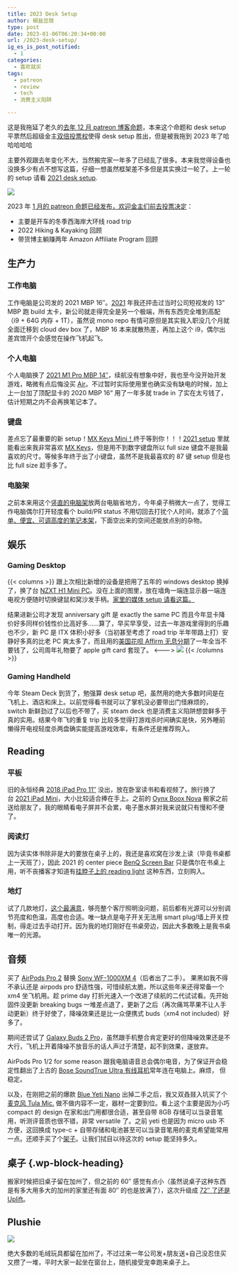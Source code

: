 ```yaml
---
title: 2023 Desk Setup
author: 椒盐豆豉
type: post
date: 2023-01-06T06:20:34+00:00
url: /2023-desk-setup/
ig_es_is_post_notified:
  - 1
categories:
  - 喜欢就买
tags:
  - patreon
  - review
  - tech
  - 消费主义陷阱

---
```


这是我拖延了老久的[去年 12 月 patreon 博客命题](https://www.patreon.com/posts/2022-shi-er-yue-75090838)，本来这个命题和 desk setup 平票然后超级金主[双倍投票权](https://www.patreon.com/posts/xin-de-ke-jin-fa-71289833)使得 desk setup 胜出，但是被我拖到 2023 年了哈哈哈哈哈

主要外观跟去年变化不大，当然搬完家一年多了已经乱了很多。本来我觉得设备也没换多少有点不想写这篇，仔细一想虽然框架差不多但是其实换过一轮了。上一轮的 setup 请看 [2021 desk setup](../desk-setup-2021/).

![](https://s3.nl-ams.scw.cloud/mtfront-blog/2023/01/DSC03379-01-1024x683.jpeg)

2023 年 [1 月的 patreon 命题已经发布，欢迎金主们前去投票决定](https://www.patreon.com/posts/76859684)：

- 主要是开车的冬季西海岸大环线 road trip
- 2022 Hiking & Kayaking 回顾
- 带货博主躺赚两年 Amazon Affiliate Program 回顾

<!--more-->

## 生产力

### 工作电脑

工作电脑是公司发的 2021 MBP 16″。[2021](../desk-setup-2021/) 年我还抨击过当时公司短视发的 13” MBP 跑 build 太卡，新公司就走得完全是另一个极端，所有东西完全堆到高配（i9 + 64G 内存 + 1T），虽然说 mono repo 有情可原但是其实我入职没几个月就全面迁移到 cloud dev box 了，MBP 16 本来就散热差，再加上这个 i9，偶尔出差宾馆开个会感觉在操作飞机起飞。

### 个人电脑

个人电脑换了 [2021 M1 Pro MBP 14″](https://amzn.to/3vKLstv)，续航没有想象中好，我也至今没开始开发游戏，略微有点后悔没买 [Air](https://amzn.to/3VJUhhP)。不过暂时实际使用里也确实没有缺电的时候，加上上一台加了顶配显卡的 2020 MBP 16“ 用了一年多就 trade in 了实在太亏钱了，估计短期之内不会再换笔记本了。

### 键盘

差点忘了最重要的新 setup！[MX Keys Mini！](https://amzn.to/3is7HOv)终于等到你！！！[2021 setup](../desk-setup-2021/) 里就能看出来我非常喜欢 [MX Keys](https://amzn.to/35uJRLJ)，但是用不到数字键盘所以 full size 键盘不是我最喜欢的尺寸。等候多年终于出了小键盘，虽然不是我最喜欢的 87 键 setup 但是也比 full size 趁手多了。

### 电脑架

之前本来用这个[竖直的电脑架](https://amzn.to/3sYaNfu)放两台电脑省地方，今年桌子稍微大一点了，觉得工作电脑偶尔打开轻度看个 build/PR status 不用切回去打扰个人时间，就添了个[简单、便宜、可调高度的笔记本架](https://amzn.to/3WNeFzK)，下面空出来的空间还能放点别的杂物。

## 娱乐 

### Gaming Desktop 
{{< columns >}}
跟上次相比新增的设备是把用了五年的 windows desktop 换掉了，换了台 [NZXT H1 Mini PC](https://nzxt.com/collection/h1-mini-pc)。没在上面的图里，放在墙角一端连显示器一端连电视方便随时切换键鼠和窝沙发手柄。[家里的媒体 setup 请看这篇。](../live-alone-new-purchase/)

结果进新公司才发现 anniversary gift 是 exactly the same PC 而且今年显卡降价好多同样价钱性价比高好多……算了，早买早享受，过去一年游戏里得到的乐趣也不少，新 PC 是 ITX 体积小好多（当初甚至考虑了 road trip 半年带路上打）安静好多真的比老 PC 爽太多了，而且用的[美国花呗 Affirm 无息分期](https://nzxt.com/collection/h1-mini-pc)了一年全当不要钱了，公司周年礼物要了 apple gift card 套现了。
<--->
![](https://s3.nl-ams.scw.cloud/mtfront-blog/2023/01/20230105_184754-scaled-e1672974101239-1536x2048.jpeg)
{{< /columns >}}

### Gaming Handheld 

今年 Steam Deck 到货了，勉强算 desk setup 吧，虽然用的绝大多数时间是在飞机上、酒店和床上。以前觉得看书就可以了掌机没必要带出门怪麻烦的，switch 新鲜劲过了以后也不带了，买 steam deck 也是消费主义陷阱想尝鲜多于真的实用。结果今年飞的重复 trip 比较多觉得打游戏杀时间确实是快，另外睡前懒得开电视轻度杀两盘确实能提高游戏效率，有条件还是推荐购入。

## Reading 

### 平板 
旧的永恒经典 [2018 iPad Pro 11″](https://amzn.to/2MVYktv) 没出，放在卧室读书和看视频了。旅行换了台 [2021 iPad Mini](https://amzn.to/3nOQfra)，大小比较适合捧在手上。之前的 [Oynx Boox Nova](../oynx-boox-nova-2-in-between-kindle-and-ipad/) 搬家之前送给朋友了，我的眼睛看电子屏并不会累，电子墨水屏对我来说就只有慢和不便了。

### 阅读灯

因为读实体书除非是大的要放在桌子上的，我还是喜欢窝在沙发上读（毕竟书桌都上一天班了），因此 2021 的 center piece [BenQ Screen Bar](https://amzn.to/39p4XMu) 只是偶尔在书桌上用，听不丧播客才知道有[挂脖子上的 reading light](https://amzn.to/3VNxf9M) 这种东西，立刻购入。

### 地灯

试了几款地灯，[这个最满意](https://amzn.to/3n704zA)，够亮整个客厅照明没问题，前后都有光源可以分别调节亮度和色温，高度也合适。唯一缺点是电子开关无法用 smart plug/墙上开关控制，得走过去手动打开。因为我的地灯刚好在书桌旁边，因此大多数晚上是我书桌唯一的光源。

## 音频

买了 [AirPods Pro 2](https://amzn.to/3fZOENk) 替换 [Sony WF-1000XM 4](https://amzn.to/3dgNlp1)（后者出了二手）。 果黑如我不得不承认还是 airpods pro 舒适性强，可惜续航太脆，所以这些年来还得常备一个 xm4 坐飞机用。趁 prime day 打折光速入一个改进了续航的二代试试看。先开始固件没更新 breaking bugs 一堆差点退了，更新了之后（再次痛骂苹果不让人手动更新）终于好使了，降噪效果还是比一众便携式 buds（xm4 not included）好多了。

期间还尝试了 [Galaxy Buds 2 Pro](https://amzn.to/3Xcj3s6)，虽然跟手机整合肯定更好的但降噪效果还是不大行，飞机上开着降噪不放音乐的话人声过于清楚，起不到效果，遂放弃。

AirPods Pro 1/2 for some reason 跟我电脑语音总会偶尔电音，为了保证开会稳定性翻出了上古的 [Bose SoundTrue Ultra 有线耳机](https://amzn.to/3IuCp7w)常年连在电脑上。麻烦， 但稳定。

以及，在刚把之前的爆款 [Blue Yeti Nano](https://amzn.to/3owiok6) 出掉二手之后，我又双叒叕入坑买了个[麦克风 Tula Mic.](https://amzn.to/3jQSt9u) 做不做内容不一定，器材一定要到位。看上这个主要是因为小巧 compact 的 design 在家和出门用都很合适，甚至自带 8GB 存储可以当录音笔用，听测评音质也很不错，非常 versatile 了。之前 yeti 也是因为 micro usb 不方便，这回换成 type-c + 自带存储和电池甚至可以当录音笔用的麦克希望能常用一点。还顺手买了个[架子](https://amzn.to/3jOOxpI)。让我们拭目以待这次的 setup 能坚持多久。

## 桌子 {.wp-block-heading}

搬家时候把旧桌子留在加州了，但之前的 60″ 感觉有点小（虽然说桌子这种东西是有多大用多大的加州的家里还有面 80″ 的也是放满了），这次升级成 [72″ 了还是 Uplift](https://amzn.to/3bt9WOO)。

## Plushie 
![](https://s3.nl-ams.scw.cloud/mtfront-blog/2023/01/DSC03382-2048x1365.jpeg)

绝大多数的毛绒玩具都留在加州了，不过过来一年公司发+朋友送+自己没忍住买又攒了一堆，平时大家一起坐在窗台上，随机接受宠幸跑来桌子上。

